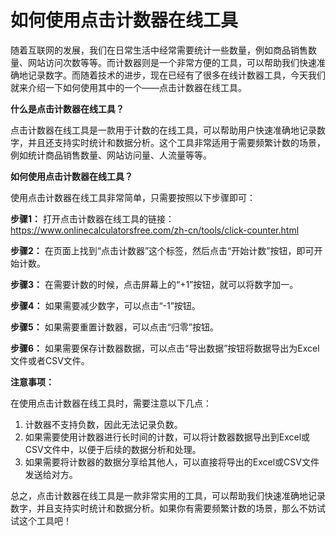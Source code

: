 如何使用点击计数器在线工具
=============

随着互联网的发展，我们在日常生活中经常需要统计一些数量，例如商品销售数量、网站访问次数等等。而计数器则是一个非常方便的工具，可以帮助我们快速准确地记录数字。而随着技术的进步，现在已经有了很多在线计数器工具，今天我们就来介绍一下如何使用其中的一个——点击计数器在线工具。

**什么是点击计数器在线工具？**

点击计数器在线工具是一款用于计数的在线工具，可以帮助用户快速准确地记录数字，并且还支持实时统计和数据分析。这个工具非常适用于需要频繁计数的场景，例如统计商品销售数量、网站访问量、人流量等等。

**如何使用点击计数器在线工具？**

使用点击计数器在线工具非常简单，只需要按照以下步骤即可：

**步骤1：** 打开点击计数器在线工具的链接：<https://www.onlinecalculatorsfree.com/zh-cn/tools/click-counter.html>

**步骤2：** 在页面上找到“点击计数器”这个标签，然后点击“开始计数”按钮，即可开始计数。

**步骤3：** 在需要计数的时候，点击屏幕上的“+1”按钮，就可以将数字加一。

**步骤4：** 如果需要减少数字，可以点击“-1”按钮。

**步骤5：** 如果需要重置计数器，可以点击“归零”按钮。

**步骤6：** 如果需要保存计数器数据，可以点击“导出数据”按钮将数据导出为Excel文件或者CSV文件。

**注意事项：**

在使用点击计数器在线工具时，需要注意以下几点：

1. 计数器不支持负数，因此无法记录负数。
2. 如果需要使用计数器进行长时间的计数，可以将计数器数据导出到Excel或CSV文件中，以便于后续的数据分析和处理。
3. 如果需要将计数器的数据分享给其他人，可以直接将导出的Excel或CSV文件发送给对方。

总之，点击计数器在线工具是一款非常实用的工具，可以帮助我们快速准确地记录数字，并且支持实时统计和数据分析。如果你有需要频繁计数的场景，那么不妨试试这个工具吧！